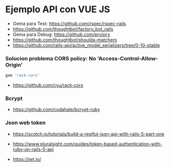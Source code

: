 # Ejemplo API con VUE JS

* Gema para Test: https://github.com/rspec/rspec-rails
* https://github.com/thoughtbot/factory_bot_rails
* Gema para Debug: https://github.com/pry/pry
* https://github.com/thoughtbot/shoulda-matchers
* https://github.com/rails-api/active_model_serializers/tree/0-10-stable


### Solucion problema CORS policy: No 'Access-Control-Allow-Origin'

~~~ruby
gem 'rack-cors'
~~~

* https://github.com/cyu/rack-cors

### Bcrypt

* https://github.com/codahale/bcrypt-ruby


### Json web token

* https://scotch.io/tutorials/build-a-restful-json-api-with-rails-5-part-one

* https://www.pluralsight.com/guides/token-based-authentication-with-ruby-on-rails-5-api

* https://jwt.io/